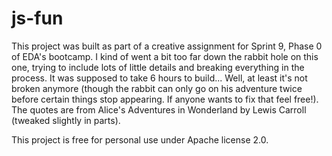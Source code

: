 # js-fun

This project was built as part of a creative assignment for Sprint 9, Phase 0 of EDA's bootcamp. I kind of went a bit too far down the rabbit hole on this one, trying to include lots of little details and breaking everything in the process. It was supposed to take 6 hours to build... Well, at least it's not broken anymore (though the rabbit can only go on his adventure twice before certain things stop appearing. If anyone wants to fix that feel free!). The quotes are from Alice's Adventures in Wonderland by Lewis Carroll (tweaked slightly in parts). 

This project is free for personal use under Apache license 2.0. 
